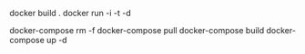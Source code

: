 docker build .
docker run -i -t -d <id>

docker-compose rm -f
docker-compose pull
docker-compose build
docker-compose up -d